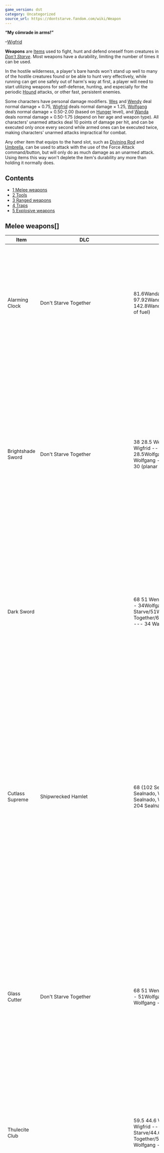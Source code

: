 ```yaml
---
game_version: dst
category: Uncategorized
source_url: https://dontstarve.fandom.com/wiki/Weapon
---
```


**“**My cömrade in arms!**”**

–[Wigfrid](/wiki/Wigfrid "Wigfrid")

**Weapons** are [Items](/wiki/Items "Items") used to fight, hunt and defend oneself from creatures in *[Don't Starve](/wiki/Don%27t_Starve "Don't Starve")*. Most weapons have a durability, limiting the number of times it can be used.

In the hostile wilderness, a player's bare hands won't stand up well to many of the hostile creatures found or be able to hunt very effectively, while running can get one safely out of harm's way at first, a player will need to start utilizing weapons for self-defense, hunting, and especially for the periodic [Hound](/wiki/Hound "Hound") attacks, or other fast, persistent enemies.

Some characters have personal damage modifiers. [Wes](/wiki/Wes "Wes") and [Wendy](/wiki/Wendy "Wendy") deal normal damage × 0.75, [Wigfrid](/wiki/Wigfrid "Wigfrid") deals normal damage × 1.25, [Wolfgang](/wiki/Wolfgang "Wolfgang") deals normal damage × 0.50-2.00 (based on [Hunger](/wiki/Hunger "Hunger") level), and [Wanda](/wiki/Wanda "Wanda") deals normal damage × 0.50-1.75 (depend on her age and weapon type). All characters' unarmed attacks deal 10 points of damage per hit, and can be executed only once every second while armed ones can be executed twice, making characters' unarmed attacks impractical for combat.

Any other item that equips to the hand slot, such as [Divining Rod](/wiki/Divining_Rod "Divining Rod") and [Umbrella](/wiki/Umbrella "Umbrella"), can be used to attack with the use of the Force Attack command/button, but will only do as much damage as an unarmed attack. Using items this way won't deplete the item's durability any more than holding it normally does.

## Contents

* [1 Melee weapons](#Melee_weapons)
* [2 Tools](#Tools)
* [3 Ranged weapons](#Ranged_weapons)
* [4 Traps](#Traps)
* [5 Explosive weapons](#Explosive_weapons)

## Melee weapons[]

| Item | DLC | Damage | Uses | Description |
| --- | --- | --- | --- | --- |
| Alarming Clock | Don't Starve Together | 81.6Wanda (young) 97.92Wanda(middle-aged) 142.8Wanda(elderly) 27.2 (when out of fuel) | 96 | The [Alarming Clock](/wiki/Alarming_Clock "Alarming Clock") is a whip-like weapon that can only be used by [Wanda](/wiki/Wanda "Wanda"). It can deal 81.6 damage when it has fuel, and deal 27.2 damage when out of fuel. It can be refueled with [Nightmare Fuel](/wiki/Nightmare_Fuel "Nightmare Fuel") to restore 24 uses. |
| Brightshade Sword | Don't Starve Together | 38  28.5 WendyWes  ---  47.5 Wigfrid  ---  28.5Wolfgang/38Wolfgang/76 Wolfgang  ---  19 Wanda (elderly)  + 30 (planar damage) | 200 | The [Brightshade Sword](/wiki/Brightshade_Sword "Brightshade Sword") deals 38 standard damage and 30 planar damage for a total of 68 damage, and has a damage modifier against shadow creatures that increases damage by 10% to 74.8 damage. Planar damage ignores the armor value of enemies and characters without special armor. |
| Dark Sword |  | 68  51 WendyWes  ---  85 Wigfrid  ---  34WolfgangDon't Starve/51WolfgangDon't Starve Together/68Wolfgang/136 Wolfgang  ---  34 Wanda (elderly) | 100 | The [Dark Sword](/wiki/Dark_Sword "Dark Sword") deals 68 damage per hit and has 100 uses. It also drains 20 [Sanity](/wiki/Sanity "Sanity") per minute (while equipped), but is the second strongest melee weapon in the game (Tied with [*Don't Starve Together's*](https://dontstarve.fandom.com/wiki/Don%27t_Starve_Together) [Glass Cutter](/wiki/Glass_Cutter "Glass Cutter")). |
| Cutlass Supreme | Shipwrecked Hamlet | 68 (102 Sealnado)  51, 76.5 Sealnado, WendyWes  ---  85, 127.5 Sealnado, Wigfrid  ---  31-136, 51-204 Sealnado, Wolfgang | 150 | The [Cutlass Supreme](/wiki/Cutlass_Supreme "Cutlass Supreme") deals 68 damage per hit and has 150 uses. It is the strongest non-situational melee weapon in the single-player game, as it does the same damage as the Dark Sword or Glass Cutter, but with more uses, thus having the highest potential damage, while not having the drawbacks of either weapon, and dealing bonus damage to one enemy . It does an additional 34 damage to the [Sealnado](/wiki/Sealnado "Sealnado"). |
| Glass Cutter | Don't Starve Together | 68  51 WendyWes  ---  85 Wigfrid  ---  51Wolfgang/68Wolfgang/136 Wolfgang  ---  34 Wanda (elderly) | 75 (x2Terrorbeak) | The [Glass Cutter](/wiki/Glass_Cutter "Glass Cutter") deals 68 damage per hit and has 75 uses. It is tied with the [Dark Sword](/wiki/Dark_Sword "Dark Sword") as the second strongest melee weapon in the game. When attacking [Shadow Creatures](/wiki/Shadow_Creatures "Shadow Creatures"), the [Shadow Pieces](/wiki/Shadow_Pieces "Shadow Pieces"), and the [Ancient Fuelweaver](/wiki/Ancient_Fuelweaver "Ancient Fuelweaver"), the [Glass Cutter](/wiki/Glass_Cutter "Glass Cutter") will use half as much durability. |
| Thulecite Club |  | 59.5  44.6 WendyWes  ---  74.4 Wigfrid  ---  29.8WolfgangDon't Starve/44.6WolfgangDon't Starve Together/59.5Wolfgang/119 Wolfgang  ---  29.8 Wanda (elderly) | 150 (200 Don't Starve Together) | The [Thulecite Club](/wiki/Thulecite_Club "Thulecite Club") deals 59.5 damage per hit and has 150 uses (200 uses in *Don't Starve Together*). It also boosts walking speed by 10% (when equipped) and has a 20% chance to spawn a Shadow [Tentacle](/wiki/Thulecite_Club "Thulecite Club"). |
| Ham Bat |  | 29.75 - 59.5 | (Rot 10 days) | The [Ham Bat](/wiki/Ham_Bat "Ham Bat") deals 59.5 damage per hit with a durability of 10 days (Uses [Spoilage](/wiki/Spoilage "Spoilage") instead of normal durability). With the *[Reign of Giants](/wiki/Reign_of_Giants "Reign of Giants")* DLC, the Ham Bat's damage decreases by 2.975 damage per day. On day 10, the weapon will deal 29.75 damage before turning to [Rot](/wiki/Rot "Rot"). |
| Elding Spear | Don't Starve Together | 59.5  44.6 WendyWes  ---  74.4 Wigfrid  ---  44.6Wolfgang/59.5Wolfgang/119 Wolfgang  ---  29.8 Wanda (elderly)   89.25 (on wet targets)  66.9 WendyWes  ---  111.6 Wigfrid  ---  66.9Wolfgang/89.25Wolfgang/178.5 Wolfgang  ---  44.6 Wanda (elderly) | 150 (200 Charged) | The [Elding Spear](/wiki/Elding_Spear "Elding Spear") is a craftable weapon exclusive to [Wigfrid](/wiki/Wigfrid "Wigfrid") that deals 59.5 damage per hit on dry targets and 89.25 on wet targets. It can only be crafted by Wigfrid after unlocking the [Elding Spear Skill](/wiki/Elding_Spear_Skill "Elding Spear Skill") and has 150 uses. Wigfrid can upgrade it to a Charged Lightning Spear, having 200 durability and repairing itself on every hit. Wigfrid can also perform a special attack with it, dealing 68 damage to every enemy hitting. |
| Obsidian Spear | Shipwrecked | 51 - 102 Volcanic  38.25 - 76.5 Volcanic WendyWes  ---  63.75 - 127 Volcanic Wigfrid  ---  25.5 - 204 Volcanic Wolfgang | 375 | The [Obsidian Spear](/wiki/Obsidian_Spear "Obsidian Spear") is a craftable weapon that initially deals 51 damage per hit, and has 375 uses. When used to attack, it will become charged causing it to deal up to a maximum of 2x damage after 30 hits. It also produces heat and light when charged. |
| Cork Bat | Hamlet | 51  38.3 WendyWes  ---  63.8 Wigfrid  ---  25.5Wolfgang/51Wolfgang/102 Wolfgang | 20 | The [Cork Bat](/wiki/Cork_Bat "Cork Bat") deals 51 damage per hit and has 20 uses. After each strike Cork Bat makes the player unable to move or act for a brief time which puts the player into disadvantage as this can hinder player's ability to dodge enemy's attack in time |
| Tentacle Spike |  | 51  38.3 WendyWes  ---  63.8 Wigfrid  ---  25.5WolfgangDon't Starve/38.3WolfgangDon't Starve Together/51Wolfgang/102 Wolfgang  ---  25.5 Wanda (elderly) | 100 | The [Tentacle Spike](/wiki/Tentacle_Spike "Tentacle Spike") deals 51 damage per hit and has 100 uses. It can only be obtained as a drop from [Tentacles](/wiki/Tentacle "Tentacle"). |
| Shield of Terror | Don't Starve Together | 51  38.3 WendyWes  ---  63.8 Wigfrid  ---  38.3Wolfgang/51Wolfgang/102 Wolfgang  ---  25.5 Wanda (elderly) | 158 | The [Shield of Terror](/wiki/Shield_of_Terror "Shield of Terror") deals 51 damage per hit, it is also a hand slot [Armor](/wiki/Armor "Armor") with 80% protection, and has 315 durability. It will lose 2 durability each time when used on attack. It can be repaired via feeding [Food](/wiki/Food "Food") to it. |
| Battle Paddle | Don't Starve Together | 51  38.3 WendyWes  ---  63.8 Wigfrid  ---  38.3Wolfgang/51Wolfgang/102 Wolfgang  ---  25.5 Wanda (elderly) | 100 | The [Battle Paddle](/wiki/Battle_Paddle "Battle Paddle") is a weapon obtained by killing a [Prime Mate](/wiki/Prime_Mate "Prime Mate"). It deals 51 damage and can also be used as an [Oar](/wiki/Oar "Oar") with 500 durability. |
| Halberd | Hamlet | 44.2  33.2 WendyWes  ---  55.3 Wigfrid  ---  22.1Wolfgang/44.2Wolfgang/88.4 Wolfgang | 100 | The [Halberd](/wiki/Halberd "Halberd") deals 44.2 damage per hit and has 100 uses. It can also be used as an [Axe](/wiki/Axe "Axe"). |
| Morning Star | https://static.wikia.nocookie.net/dont-starve-game/images/f/f8/Reign of Giants icon.png/revision/latest?cb=20140408110712Don't Starve Together | 43.35 (72.25 Wetness)  32.5 (54.2 Wetness) WendyWes54.2 (90.3 Wetness) Wigfrid21.6-86.7 (36.1-144.5 Wetness) Wolfgang | (6 minutes) | The [Morning Star](/wiki/Morning_Star "Morning Star") is an electrical weapon that deals 43-72 damage per hit (based on the [Wetness](/wiki/Wetness "Wetness") of the target). It has a durability of 6 minutes and emits light when held. |
| Bat Bat |  | 42.5  31.9 WendyWes  ---  53.1 Wigfrid  ---  21.3WolfgangDon't Starve/31.9WolfgangDon't Starve Together/42.5Wolfgang/85 Wolfgang  ---  21.3 Wanda (elderly) | 75 | The [Bat Bat](/wiki/Bat_Bat "Bat Bat") deals 42.5 damage per hit and has 75 uses. Each hit leeches 6.8 health from the enemy, but drains 3.4 sanity from the player if the player's health is not full. |
| Battle Spear | https://static.wikia.nocookie.net/dont-starve-game/images/f/f8/Reign of Giants icon.png/revision/latest?cb=20140408110712Don't Starve Together | 42.5  31.9 WendyWes  ---  53.1 Wigfrid  ---  21.3WolfgangDon't Starve/31.9WolfgangDon't Starve Together/42.5Wolfgang/85 Wolfgang  ---  21.3 Wanda (elderly) | 200 | The [Battle Spear](/wiki/Battle_Spear "Battle Spear") is a weapon exclusive to [Wigfrid](/wiki/Wigfrid "Wigfrid") that deals 42.5 damage per hit and has 200 uses. Wigfrid starts the game with this weapon and is able to craft it, as well. Since it is Wigfrid-exclusive, it can deal 53.125 with her. |
| Spear |  | 34  25.5 WendyWes  ---  42.5 Wigfrid  ---  17WolfgangDon't Starve/25.5WolfgangDon't Starve Together/34Wolfgang/68 Wolfgang  ---  17 Wanda (elderly) | 150 | The [Spear](/wiki/Spear "Spear") is a craftable weapon that deals 34 damage per hit and has 150 uses. This is the weakest dedicated weapon in the base game. |
| Fencing Sword | Don't Starve Together | 34  25.5 WendyWes  ---  42.5 Wigfrid  ---  25.5Wolfgang/34Wolfgang/68 Wolfgang  ---  17 Wanda (elderly) | 200 | The [Fencing Sword](/wiki/Fencing_Sword "Fencing Sword") is a weapon similar to the Spear but with lower attack speed. It can also be used as a tool to rotate [fences](/wiki/Wood_Fence "Wood Fence"). |
| Poison Spear | Shipwrecked | 34  25.5 WendyWes  ---  42.5 Wigfrid  ---  17Wolfgang/34Wolfgang/68 Wolfgang  +12 poison damage | 150 | The [Poison Spear](/wiki/Poison_Spear "Poison Spear") is a craftable weapon that deals 34 damage per hit and has 150 uses. It also [poisons](/wiki/Poison "Poison") the target, causing 12 poison damage over 2 minutes (1 damage every 10 seconds). |
| Peg Leg | Shipwrecked | 34  25.5 WendyWes  ---  42.5 Wigfrid  ---  17Wolfgang/34Wolfgang/68 Wolfgang | 50 | The [Peg Leg](/wiki/Peg_Leg "Peg Leg") is a weapon found in [X Marks the Spot](/wiki/X_Marks_the_Spot "X Marks the Spot") treasure chests that deals 34 damage per hit and has 50 uses. |
| Trident | Shipwrecked | 34 (102 Boats)  25.5 (76.5 Boats) WendyWes  ---  42.5 (127.5 Boats) Wigfrid  ---  17-68 (51-204 Boats) Wolfgang | 150 | The [Trident](/wiki/Trident "Trident") is a weapon found using a [Trawl Net](/wiki/Trawl_Net "Trawl Net") in the [Deep Ocean](/wiki/Ocean#Shipwrecked "Ocean"). It does triple damage when player are on a [Boat](/wiki/Boats "Boats"). |
| Strident Trident | Don't Starve Together | 27.2 (melee on land)  20.4 WendyWes  ---  34 Wigfrid  ---  20.4Wolfgang/27.2Wolfgang/54.4 Wolfgang  ---  13.6 Wanda (elderly)  68 (melee on ocean)  51 WendyWes  ---  85 Wigfrid  ---  51Wolfgang/68Wolfgang/136 Wolfgang  ---  34 Wanda (elderly)  85 (spell) | 150 | The [Strident Trident](/wiki/Strident_Trident "Strident Trident") has 150 uses. It can also cast a spell, consuming 3 weapon uses (for a maximum of 50 casts) and dealing 85 damage. |
| Tail o' Three Cats | Don't Starve Together | 27.2  20.4 WendyWes  ---  34 Wigfrid  ---  20.4Wolfgang/27.2Wolfgang/54.4 Wolfgang  ---  13.6 Wanda (elderly) | 175 | The [Tail o' Three Cats](/wiki/Tail_o%27_Three_Cats "Tail o' Three Cats") is a craftable weapon that deals 27.2 damage per hit and has 175 uses. It has double the normal melee range. When whipping a Mob, there is a chance for a loud snap, causing all nearby Mobs to lose aggro. |
| Bull Kelp | Don't Starve Together | 27.2  20.4 WendyWes  ---  34 Wigfrid  ---  20.4Wolfgang/27.2Wolfgang/54.4 Wolfgang  ---  13.6 Wanda (elderly) | 50 (Rot 40 days) | The [Bull Kelp](/wiki/Bull_Kelp "Bull Kelp") is a perishable item obtained by harvesting a beached bull kelp, it can be used as a weapon 50 times at the cost of 2%-4% freshness. at 50% freshness it has a 10% chance to break, when under 2% it has a 30% chance to break resulting in no [rot](/wiki/Rot "Rot"). |
| Cutless | Don't Starve Together | 27.2  20.4 WendyWes  ---  34 Wigfrid  ---  20.4Wolfgang/27.2Wolfgang/54.4 Wolfgang  ---  13.6 Wanda (elderly) | 150 | The [Cutless](/wiki/Cutless "Cutless") is a weapon obtained by killing an aggressive [Powder Monkeys](/wiki/Powder_Monkey "Powder Monkey"). It deals 27,2 damage. When hitting a creature that has an inventory, including another player, it will knock the leftmost item from it. |
| Cactus Spike | Shipwrecked | 17  12.8 WendyWes  ---  21.3 Wigfrid  ---  8.5Wolfgang/17Wolfgang/34 Wolfgang | 5 | The [Cactus Spike](/wiki/Cactus_Spike "Cactus Spike") is a weapon obtained from defeating [Elephant Cactus](/wiki/Elephant_Cactus "Elephant Cactus") that deals 17 damage per hit and has 5 uses. |

## Tools[]

[Tools](/wiki/Tools "Tools") can also be used as weapons and have varying amounts of damage and durability. Golden versions of each tool do the same damage and have 4 times the durability. Obsidian versions of each tool have 2.5 times the durability, and upon being used will charge up. When fully charged they will set targets on fire and deal up to 2x the damage of regular tools, making them a good defensive weapon if you're ambushed.

| Item | DLC | Damage | Description |
| --- | --- | --- | --- |
| Moon Glass Axe | Don't Starve Together icon | 34  25.5 WendyWes  ---  42.5 Wigfrid  ---  25.5Wolfgang/34Wolfgang/68 Wolfgang  ---  17 Wanda (elderly) | The [Moon Glass Axe](/wiki/Moon_Glass_Axe "Moon Glass Axe") deals 34 damage per hit and has 80 uses. |
| Pick/Axe |  | 30.6  23 WendyWes  ---  38.3 Wigfrid  ---  15.3WolfgangDon't Starve/23WolfgangDon't Starve Together/30.6Wolfgang/61.2 Wolfgang  ---  15.3 Wanda (elderly) | The [Pick/Axe](/wiki/Pick/Axe "Pick/Axe") deals 30.6 damage per hit and has 400 uses. |
| Machete | Shipwrecked icon | 29.92  22.4 WendyWes  ---  37.4 Wigfrid  ---  15Wolfgang/29.92Wolfgang/59.8 Wolfgang - 59.84 (charged)  44.9 WendyWes  ---  74.8 Wigfrid  ---  29.9Wolfgang/59.84Wolfgang/119.7 Wolfgang | When used to attack or hack, the [Obsidian Machete](/wiki/Obsidian_Machete "Obsidian Machete") will become charged causing it to deal up to a maximum of 2x damage after 75 uses. It also produces heat and light when charged. |
| Machete | Shipwrecked icon Hamlet icon | 29.92  22.4 WendyWes  ---  37.4 Wigfrid  ---  15Wolfgang/29.92Wolfgang/59.8 Wolfgang | The [Machete](/wiki/Machete "Machete") deals 29.92 damage per hit and has 100 uses. |
| Obsidian Axe | Shipwrecked icon | 27.2  20.4 WendyWes  ---  34 Wigfrid  ---  13.6Wolfgang/27.2Wolfgang/54.4 Wolfgang - 54.4 (charged)  40.8 WendyWes  ---  68 Wigfrid  ---  27.2Wolfgang/54.4Wolfgang/108.8 Wolfgang | When used to attack or chop, the [Obsidian Axe](/wiki/Obsidian_Axe "Obsidian Axe") will become charged causing it to deal up to a maximum of 2x damage after 75 uses. It also produces heat and light when charged. |
| Malbatross Bill | https://static.wikia.nocookie.net/dont-starve-game/images/b/b0/Don%27t Starve Together icon.png/revision/latest?cb=20150127043033 | 27.2  20.4 WendyWes  ---  34 Wigfrid  ---  20.4Wolfgang/27.2Wolfgang/54.4 Wolfgang  ---  13.6 Wanda (elderly) | The [Malbatross Bill](/wiki/Malbatross_Bill "Malbatross Bill") deals 27.2 damage per hit and has 100 uses. |
| Axe |  | 27.2  20.4 WendyWes  ---  34 Wigfrid  ---  13.6WolfgangDon't Starve/20.4WolfgangDon't Starve Together/27.2Wolfgang/54.4 Wolfgang  ---  13.6 Wanda (elderly) | The [Axe](/wiki/Axe "Axe") deals 27.2 damage per hit and has 100 uses. |
| Pickaxe |  | 27.2  20.4 WendyWes  ---  34 Wigfrid  ---  13.6WolfgangDon't Starve/20.4WolfgangDon't Starve Together/27.2Wolfgang/54.4 Wolfgang  ---  13.6 Wanda (elderly) | The [Pickaxe](/wiki/Pickaxe "Pickaxe") deals 27.2 damage per hit and has 33 uses. |
| Brush |  | 27.2  20.4 WendyWes  ---  34 Wigfrid  ---  13.6WolfgangDon't Starve/20.4WolfgangDon't Starve Together/27.2Wolfgang/54.4 Wolfgang  ---  13.6 Wanda (elderly) | The [Brush](/wiki/Brush "Brush") deals 27.2 damage per hit and has 25 uses. |
| Gold Pan | Hamlet icon | 27.2  20.4 WendyWes  ---  34 Wigfrid  ---  13.6Wolfgang/27.2Wolfgang/54.4 Wolfgang | The [Gold Pan](/wiki/Gold_Pan "Gold Pan") has 30 uses |
| Stalking Stick | Hamlet icon | 20.4  15.3 WendyWes  ---  25.5 Wigfrid  ---  10.2WolfgangDon't Starve/15.3WolfgangDon't Starve Together/20.4Wolfgang/40.8 Wolfgang  ---  10.2 Wanda (elderly) | The [Stalking Stick](/wiki/Stalking_Stick "Stalking Stick") has a durability of 3 days |
| Whirly Fan | https://static.wikia.nocookie.net/dont-starve-game/images/b/b0/Don%27t Starve Together icon.png/revision/latest?cb=20150127043033 | 17  12.8 WendyWes  ---  21.3 Wigfrid  ---  12.8Wolfgang/17Wolfgang/34 Wolfgang  ---  8.5 Wanda (elderly) | The [Whirly Fan](/wiki/Whirly_Fan "Whirly Fan") has a durability of 1 minute and 30 seconds only drains when moving |
| Saddlehorn |  | 17  12.8 WendyWes  ---  21.3 Wigfrid  ---  8.5WolfgangDon't Starve/12.8WolfgangDon't Starve Together/17Wolfgang/34 Wolfgang  ---  8.5 Wanda (elderly) | The [Saddlehorn](/wiki/Saddlehorn "Saddlehorn") deals 17 damage per hit and has 4 uses. |
| Driftwood Oar | https://static.wikia.nocookie.net/dont-starve-game/images/b/b0/Don%27t Starve Together icon.png/revision/latest?cb=20150127043033 | 17  12.8 WendyWes  ---  21.3 Wigfrid  ---  12.8Wolfgang/17Wolfgang/34 Wolfgang  ---  8.5 Wanda (elderly) | The [Driftwood Oar](/wiki/Driftwood_Oar "Driftwood Oar") deals 17 damage per hit and has 16 uses. |
| Oar | https://static.wikia.nocookie.net/dont-starve-game/images/b/b0/Don%27t Starve Together icon.png/revision/latest?cb=20150127043033 | 17  12.8 WendyWes  ---  21.3 Wigfrid  ---  12.8Wolfgang/17Wolfgang/34 Wolfgang  ---  8.5 Wanda (elderly) | The [Oar](/wiki/Oar "Oar") deals 17 damage per hit and has 20 uses. |
| Garden Hoe | Don't Starve Together | 17  12.8 WendyWes  ---  21.3 Wigfrid  ---  12.8Wolfgang/17Wolfgang/34 Wolfgang  ---  8.5 Wanda (elderly) | The [Garden Hoe](/wiki/Garden_Hoe "Garden Hoe") deals 17 damage per hit and has 25 uses. |
| Hammer |  | 17  12.8 WendyWes  ---  21.3 Wigfrid  ---  8.5WolfgangDon't Starve/12.8WolfgangDon't Starve Together/17Wolfgang/34 Wolfgang  ---  8.5 Wanda (elderly) | The [Hammer](/wiki/Hammer "Hammer") deals 17 damage per hit and has 75 uses. |
| Pitchfork |  | 17  12.8 WendyWes  ---  21.3 Wigfrid  ---  8.5WolfgangDon't Starve/12.8WolfgangDon't Starve Together/17Wolfgang/34 Wolfgang  ---  8.5 Wanda (elderly) | [Pitchfork](/wiki/Pitchfork "Pitchfork") deals 17 damage per hit and has 25 uses. |
| Shovel |  | 17  12.8 WendyWes  ---  21.3 Wigfrid  ---  8.5WolfgangDon't Starve/12.8WolfgangDon't Starve Together/17Wolfgang/34 Wolfgang  ---  8.5 Wanda (elderly) | The [Shovel](/wiki/Shovel "Shovel") deals 17 damage per hit and has 25 uses. |
| Walking Cane |  | 17  12.8 WendyWes  ---  21.3 Wigfrid  ---  8.5WolfgangDon't Starve/12.8WolfgangDon't Starve Together/17Wolfgang/34 Wolfgang  ---  8.5 Wanda (elderly) | The [Walking Cane](/wiki/Walking_Cane "Walking Cane") is a [Dress](/wiki/Dress "Dress") item that deals 17 damage per hit and has infinite durability. |
| Willow's Lighter |  | 17  12.8 WendyWes  ---  21.3 Wigfrid  ---  8.5WolfgangDon't Starve/12.8WolfgangDon't Starve Together/17Wolfgang/34 Wolfgang  ---  8.5 Wanda (elderly) | [Willow's Lighter](/wiki/Willow%27s_Lighter "Willow's Lighter") is a Light item that deals 17 damage per hit (when used as a melee weapon) and has infinite durability (but lasts 10 minutes in *Don't Starve Together*). In all [DLCs](/wiki/DLC "DLC") as well as *Don't Starve Together*, attacking a mob with the Lighter will set it on fire. |
| Torch |  | 17  12.8 WendyWes  ---  21.3 Wigfrid  ---  8.5WolfgangDon't Starve/12.8WolfgangDon't Starve Together/17Wolfgang/34 Wolfgang  ---  8.5 Wanda (elderly) | The [Torch](/wiki/Torch "Torch") is a [Light](/wiki/Light "Light") item that deals 17 damage per hit (when used as a melee weapon) and has a durability of 75 seconds. In all [DLCs](/wiki/DLC "DLC") as well as *Don't Starve Together*, attacking a mob with a Torch will set it on fire. |
| Telebrella |  | 17 | The [Telebrella](/wiki/Telebrella "Telebrella") is [Wagstaff](/wiki/Wagstaff "Wagstaff")'s exclusive item and has 10 uses. |
| Shears | Hamlet icon | 17  12.8 WendyWes  ---  21.3 Wigfrid  ---  8.5WolfgangDon't Starve/12.8WolfgangDon't Starve Together/17Wolfgang/34 Wolfgang  ---  8.5 Wanda (elderly) | The [Shears](/wiki/Shears "Shears") deals 17 damage per hit and has 20 uses |
| Executive Hammer | Hamlet icon | 17  12.8 WendyWes  ---  21.3 Wigfrid  ---  8.5Wolfgang/17Wolfgang/34 Wolfgang | The [Executive Hammer](/wiki/Executive_Hammer "Executive Hammer") deals 17 damage per hit and has infinite uses |
| Lucy the Axe |  | 13.6 | [Lucy the Axe](/wiki/Lucy_the_Axe "Lucy the Axe") is the [Woodie](/wiki/Woodie "Woodie")'s unique axe, and has infinite durability. |
| Ball Pein Hammer | Hamlet icon | 10.2  7.7 WendyWes  ---  12.8 Wigfrid  ---  5.1Wolfgang/10.2Wolfgang/20.4 Wolfgang | The [Ball Pein Hammer](/wiki/Ball_Pein_Hammer "Ball Pein Hammer") has 10 uses. |
| Bug Net |  | 4.25  3.2 WendyWes  ---  5.3 Wigfrid  ---  2.1WolfgangDon't Starve/3.2WolfgangDon't Starve Together/4.25Wolfgang/8.5 Wolfgang  ---  2.1 Wanda (elderly) | The [Bug Net](/wiki/Bug_Net "Bug Net") deals 4.25 damage per hit and has 4 uses |
| Fishing Rod |  | 4.25  3.2 WendyWes  ---  5.3 Wigfrid  ---  2.1WolfgangDon't Starve/3.2WolfgangDon't Starve Together/4.25Wolfgang/8.5 Wolfgang  ---  2.1 Wanda (elderly) | The [Fishing Rod](/wiki/Fishing_Rod "Fishing Rod") deals 4.25 damage per hit and has 3 uses. |
| Sea Fishing Rod | Don't Starve Together | 4.25  3.2 WendyWes  ---  5.3 Wigfrid  ---  3.2Wolfgang/4.25Wolfgang/8.5 Wolfgang  ---  2.1 Wanda (elderly) | The [Sea Fishing Rod](/wiki/Sea_Fishing_Rod "Sea Fishing Rod") deals 4.25 damage per hit and has infinite uses. |
| Magnifying Glass | Hamlet icon | 4.25  3.2 WendyWes  ---  5.3 Wigfrid  ---  2.1Wolfgang/4.25Wolfgang/8.5 Wolfgang | The [Magnifying Glass](/wiki/Magnifying_Glass "Magnifying Glass") has 10 uses and will cause [Mants](/wiki/Mant "Mant") to panic if held |
| Brightshade Smasher | Don't Starve Together | 32.5  24.4 WendyWes  ---  40.6 Wigfrid  ---  24.4Wolfgang/32.5Wolfgang/65 Wolfgang  ---  16.3 Wanda (elderly)  +10 planar damage | The [Brightshade Smasher](/wiki/Brightshade_Smasher "Brightshade Smasher") deals 32.5 + 10 planar damage per hit and has 600 uses. |
| Brightshade Shoevel | Don't Starve Together | 17.2  12.9 WendyWes  ---  21.5 Wigfrid  ---  12.9Wolfgang/17.2Wolfgang/34.4 Wolfgang  ---  8.6 Wanda (elderly)  +10 planar damage | The [Brightshade Shoevel](/wiki/Brightshade_Shoevel "Brightshade Shoevel") deals 17.2 + 10 planar damage per hit and has 100 uses. |

## Ranged weapons[]

| Item | DLC | Damage | Description |
| --- | --- | --- | --- |
| Old Bell | https://static.wikia.nocookie.net/dont-starve-game/images/f/f8/Reign of Giants icon.png/revision/latest?cb=20140408110712 | 1000 | The [Old Bell](/wiki/Old_Bell "Old Bell") can be used to summon a giant creature that smash things in its path. It has 3 uses. |
| Boomerang |  | 27.2  20.4 WendyWes  ---  34 Wigfrid  ---  13.6WolfgangDon't Starve/20.4WolfgangDon't Starve Together/27.2Wolfgang/54.4 Wolfgang  ---  13.6 Wanda (elderly) | The [Boomerang](/wiki/Boomerang "Boomerang") is a ranged weapon that deals 27.2 damage per hit and has 10 uses. After striking an enemy, it will return to the player. Pressing 'Action'(default "Space") while it's on the way back will allow the player to catch it, otherwise it will damage the player and automatically decrease durability by 1. |
| Blow Dart |  | 100  75 WendyWes  ---  125 Wigfrid  ---  50WolfgangDon't Starve/75WolfgangDon't Starve Together/100Wolfgang/200 Wolfgang  ---  50 Wanda (elderly) | The [Blow Dart](/wiki/Blow_Dart "Blow Dart") deals 100 damage per hit. The reed tube and the dart are considered a unit and are consumed on use. |
| Sleep Dart |  | 0 | The [Sleep Dart](/wiki/Sleep_Dart "Sleep Dart") is used to put (most) mobs to sleep. Some enemies are semi-resistant to its effects and require being shot with up to 4 darts. The reed tube and the dart are considered a unit and are consumed on use. |
| Fire Dart |  | 0 (direct damage)  5  3.8 WendyWes  ---  6.3 Wigfrid  ---  2.5WolfgangDon't Starve/3.8WolfgangDon't Starve Together/5Wolfgang/10 Wolfgang  ---  2.5 Wanda (elderly)  (direct damage) Shipwrecked iconHamlet icon Depending on mob burning time Fire | The [Fire Dart](/wiki/Fire_Dart "Fire Dart") sets enemies on fire, causing panic. Note that enemies on fire can also set fire to nearby objects. The reed tube and the dart are considered a unit and are consumed on use. Fire Dart deals 0 direct damage in *Don't Starve*, *Reign of Giants* DLC, *Don't Starve Together,* but deals 5 direct damage in *Shipwrecked* and *Hamlet* DLCs. |
| Poison Dart | Shipwrecked icon | 0 (direct damage) 26 (Poison) | The [Poison Dart](/wiki/Poison_Dart "Poison Dart") poisons enemies. The reed tube and the dart are considered a unit and are consumed on use. |
| Electric Dart | Don't Starve Together icon | 90 (150 Wetness)  67.5 (112.5 Wetness) WendyWes112.5 (187.5 Wetness) Wigfrid45-180 (75-300 Wetness) Wolfgang | The [Electric Dart](/wiki/Electric_Dart "Electric Dart"), similar to [Morning Star](/wiki/Morning_Star "Morning Star"), deals damage based on the [Wetness](/wiki/Wetness "Wetness") of the target. The reed tube and the dart are considered a unit and are consumed on use. |
| Eyeshot | Shipwrecked icon | 20  15 WendyWes  ---  25 Wigfrid  ---  10WolfgangDon't Starve/15WolfgangDon't Starve Together/20Wolfgang/40 Wolfgang  ---  10 Wanda (elderly) | The [Eyeshot](/wiki/Eyeshot "Eyeshot") deals 20 damage per hit. The entire thing is consumed on use. |
| Harpoon | Shipwrecked icon | 200  150 WendyWes  ---  250 Wigfrid  ---  100WolfgangDon't Starve/150WolfgangDon't Starve Together/200Wolfgang/400 Wolfgang  ---  100 Wanda (elderly) | The [Harpoon](/wiki/Harpoon "Harpoon") is a weapon dropped by a [White Whale](/wiki/White_Whale "White Whale"). It does 200 damage per hit and must be picked up before it can be used again. It has 10 uses. |
| Blunderbuss | Hamlet icon | 200 (10 Weapon)  150 (7.5 Weapon) WendyWes250 (12.5 Weapon) Wigfrid100-400 (5-20 Weapon) Wolfgang | The [Blunderbuss](/wiki/Blunderbuss "Blunderbuss") has unlimited durability, but needs to be loaded with [Gunpowder](/wiki/Gunpowder "Gunpowder") for each use. Each shot deals 200 damage. |
| Spear Gun | Shipwrecked icon | 102  76.5 WendyWes  ---  127.5 Wigfrid  ---  51WolfgangDon't Starve/76.5WolfgangDon't Starve Together/102Wolfgang/204 Wolfgang  ---  51 Wanda (elderly) | A Spear can be loaded into the [Spear Gun](/wiki/Spear_Gun "Spear Gun") and launched to deal 102 damage per hit. This action causes the loaded spear to lose 10 uses and reduces the durability of the Spear Gun by 12.5%. |
| Spear Gun | Shipwrecked icon | 102  76.5 WendyWes  ---  127.5 Wigfrid  ---  51WolfgangDon't Starve/76.5WolfgangDon't Starve Together/102Wolfgang/204 Wolfgang  ---  51 Wanda (elderly)  and 26 [Poison](/wiki/Poison "Poison") damage | A Poison Spear can be loaded into the Spear Gun and launched to deal 102 damage per hit in addition to inflicting poison. This action causes the loaded spear to lose 10 uses and reduces the durability of the Spear Gun by 12.5%. |
| Spear Gun | Shipwrecked icon | 153 - 204 Volcanic  114.75 - 153 Volcanic WendyWes191.25 - 255Volcanic Wigfrid76.5 - 408 Volcanic Wolfgang  and Fire damage | An Obsidian Spear can be loaded into the Spear Gun and launched to deal 153 base damage per hit. If the Obsidian Spear is charged, it can deal up to an additional 51 damage and ignite the target outside of Hurricane Season. This action causes the loaded spear to lose 10 uses and reduces the durability of the Spear Gun by 12.5%. |
| Spear Gun | Shipwrecked icon | 127.5 (159.375 Wigfrid) | A Battle Spear can be loaded into the Spear Gun and launched to deal 127 damage per hit. However, as the Battle Spear is exclusive to Wigfrid, her damage modifier causes this weapon to deal 159 damage per hit instead. This action causes the loaded spear to lose 10 uses and reduces the durability of the Spear Gun by 12.5%. |
| Ice Staff |  | 0 | The [Ice Staff](/wiki/Ice_Staff "Ice Staff") is a ranged [Magic](/wiki/Magic "Magic") weapon that does not do damage, but temporarily freezes an enemy after 1-4 blasts. It has 20 uses and drains 1 sanity per use. |
| Fire Staff |  | Depending on mob burning time Fire | The [Fire Staff](/wiki/Fire_Staff "Fire Staff") is a ranged [Magic](/wiki/Magic "Magic") weapon that sets enemies on fire. Note that enemies on fire can also set fire to nearby objects. It has 20 uses and drains 1 sanity per use. |
| Pew-matic Horn | Hamlet icon | 34, 45 or 60 | The [Pew-matic Horn](/wiki/Pew-matic_Horn "Pew-matic Horn") is a ranged weapon exclusive to [Wheeler](/wiki/Wheeler "Wheeler") that deals 34, 45 or 60 damage depending on what kind of item used as ammo. |
| Weather Pain | Reign of Giants icon | 7/sec. | The [Weather Pain](/wiki/Weather_Pain "Weather Pain") is a ranged weapon that casts a whirlwind at an enemy, which darts around the target. It deals 7 damage per second for 5 seconds and has 15 uses. The Weather Pain is not affected by the user's damage modifier. Note it will also destroy structures and knock down trees. |
| Seedshell | Don't Starve Together | 59.5 (AoE) | The [Seedshell](/wiki/Seedshell "Seedshell") can be used as a ranged weapon or tossed at any location, dealing 59.5 [Aoe](/wiki/Glossary#Aoe "Glossary") damage. [Rabbits](/wiki/Rabbit "Rabbit"), [Moleworms](/wiki/Moleworm "Moleworm"), [Carrats](/wiki/Carrat "Carrat") and [Wobsters](/wiki/Wobster "Wobster") on land are stunned once hit, if not killed by the damage. |
| Brightshade Staff | Don't Starve Together | 0 + 10(Planar) | The [Brightshade Staff](/wiki/Brightshade_Staff "Brightshade Staff") is a ranged weapon, that fires a homing projectile that can bounce from one enemy to another up to 5 times, and if equipped with a [Brightshade armor](/wiki/Brightshade_Armor "Brightshade Armor") set, up to 7 times. It also has double damage against shadow creatures. It has 50 uses. |

## Traps[]

| Item | DLC | Damage | Description |
| --- | --- | --- | --- |
| Tooth Trap |  | 60 | The [Tooth Trap](/wiki/Tooth_Trap "Tooth Trap") is a placeable trap that deals 60 damage per hit and has 10 uses. It triggers when an enemy enters within its proximity and requires being reset (right-click) after each use. |
| Bee Mine |  | About 0-160 | The [Bee Mine](/wiki/Bee_Mine "Bee Mine") is a placeable trap that deals 160 (potential) damage and has 1 use. It triggers when an enemy enters within its proximity, releasing 4 bees that target only the enemy that triggered it. When the target is killed, they disperse in separate directions. |
| Bird Trap |  | N/A | The [Bird Trap](/wiki/Bird_Trap "Bird Trap") is a (non-lethal) placeable trap used to catch [Redbirds](/wiki/Redbird "Redbird"), [Crows](/wiki/Crow "Crow"), and [Snowbirds](/wiki/Snowbird "Snowbird"). It has 8 uses. Baiting the trap with [Seeds](/wiki/Seeds "Seeds") will increase the chance of catching a bird. |
| Trap |  | N/A | The [Trap](/wiki/Trap "Trap") is a placeable trap used to catch small creatures like [Rabbits](/wiki/Rabbit "Rabbit"), [Spiders](/wiki/Spider "Spider") etc. Some of them will be captured alive while others will be killed. It has 8 uses. Baiting the trap will always lure nearby critters to move toward the bait. |
| Sea Trap | Shipwrecked icon | N/A | The [Sea Trap](/wiki/Sea_Trap "Sea Trap") is a (non-lethal) placeable trap used to catch [Wobsters](/wiki/Wobster "Wobster"). It has 8 uses. Baiting the trap will always lure nearby critters to move toward the bait. |
| Bramble Trap | Hamlet icon Don't Starve Together icon | 40 | The [Bramble Trap](/wiki/Bramble_Trap "Bramble Trap") is a placeable trap exclusive to [Wormwood](/wiki/Wormwood "Wormwood"). It has 10 uses. |

## Explosive weapons[]

| Item | Name | DLC | Damage | Uses | Info |
| --- | --- | --- | --- | --- | --- |
| Obsidian Coconade | **[Obsidian Coconade](/wiki/Obsidian_Coconade "Obsidian Coconade")** | Shipwrecked | 340 | 1 | * Explodes when lit, setting fire to nearby targets. * Can be placed and lit, or lit in the inventory and then thrown. * Once lit the player has five seconds to drop or throw the Coconade before it explodes in the inventory. * Has a wider area of effect than normal Coconades. |
| Coconade | **[Coconade](/wiki/Coconade "Coconade")** | Shipwrecked Hamlet | 250 | 1 | * Explodes when lit, setting fire to nearby targets. * Can be placed and lit, or lit in the inventory and then thrown. * Once lit the player has five seconds to drop or throw the Coconade before it explodes in the inventory. |
| Gunpowder | **[Gunpowder](/wiki/Gunpowder "Gunpowder")** |  | 200 | 1 | * Must be placed near an object and then lit on fire (usually with a torch). * There is a 2-4 second delay before exploding. * Can be exploded in stacks to stack damage. |
| Brightshade Bomb | **[Brightshade Bomb](/wiki/Brightshade_Bomb "Brightshade Bomb")** | Don't Starve Together | 200 (Planar) | 1 | * Explodes when thrown on nearby targets and has an area of effect. * Deals 200 [Planar Damage](/wiki/Planar_Damage "Planar Damage") to all creatures, and also blows up structures. * Player can get hurt by the explosion but it cannot harm allied players. |
| Slurtle Slime | **[Slurtle Slime](/wiki/Slurtle_Slime "Slurtle Slime")** |  | 50 | 1 | * Must be placed near an object and lit on fire. * Explodes after 4 seconds. * Can be exploded in stacks to stack damage. |